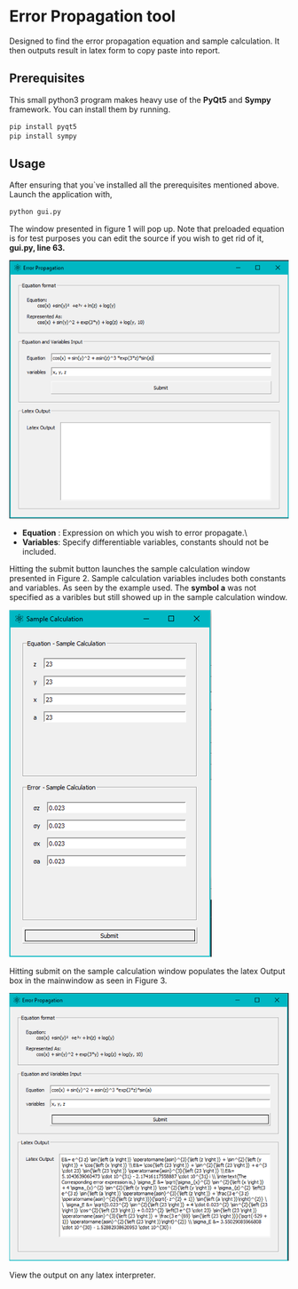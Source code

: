 # **Error Propagation tool**

Designed to find the error propagation equation and sample calculation. It then outputs result in latex form to copy paste into report. 

## **Prerequisites**

This small python3 program makes heavy use of the **PyQt5** and **Sympy** framework.
You can install them by running.

 ```bash
 pip install pyqt5
 pip install sympy
 ```

## **Usage**

After ensuring that you`ve installed all the prerequisites mentioned above. Launch the application with,

```bash
python gui.py
```

 The window presented in figure 1 will pop up. Note that preloaded equation is for test purposes you can edit the source if you wish to get rid of it, **gui.py, line 63.**

![Figure 1](articles/mainWindow.PNG)

* **Equation** : Expression on which you wish to error propagate.\
* **Variables**: Specify differentiable variables, constants should not be included.

Hitting the submit button launches the sample calculation window presented in Figure 2. Sample calculation variables includes both constants and variables. As seen by the example used. The **symbol a** was not specified as a varibles but still showed up in the sample calculation window.

![Figure 2](articles/varWindow.PNG)

Hitting submit on the sample calculation window populates the latex Output box in the mainwindow as seen in Figure 3.
 
 ![Figure 2](articles/mainWindowFinal.PNG)

View the output on any latex interpreter.